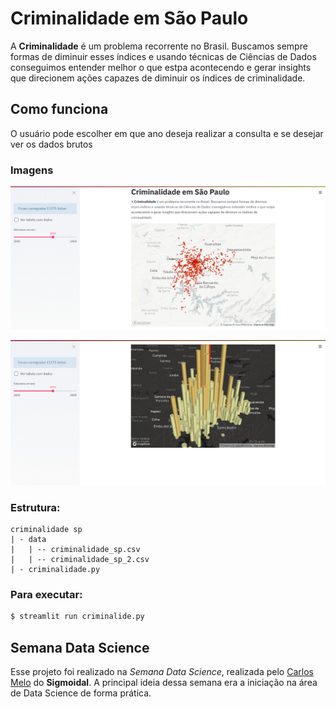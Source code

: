 # Criminalidade em São Paulo

A __Criminalidade__ é um problema recorrente no Brasil.
Buscamos sempre formas de diminuir esses índices e usando técnicas de Ciências de Dados 
conseguimos entender melhor o que estpa acontecendo e gerar insights
que direcionem ações capazes de diminuir os índices de criminalidade.

## Como funciona

O usuário pode escolher em que ano deseja realizar a consulta e se desejar ver os dados brutos

### Imagens

![Imagem mapa 01][image_map_01]

![Imagem mapa 02][image_map_02]

### Estrutura:
```text
criminalidade sp
| - data
|   | -- criminalidade_sp.csv
|   | -- criminalidade_sp_2.csv
| - criminalidade.py
```

### Para executar:  
```bash
$ streamlit run criminalide.py
```

## Semana Data Science

Esse projeto foi realizado na _Semana Data Science_, realizada pelo [Carlos Melo][carlos_melo_github] do __Sigmoidal__.
A principal ideia dessa semana era a iniciação na área de Data Science de forma prática.



[image_map_01]: assets/criminalidade01.png
[image_map_02]: assets/criminalidade02.png
[carlos_melo_github]: https://github.com/carlosfab "Github Carlos Melo"
